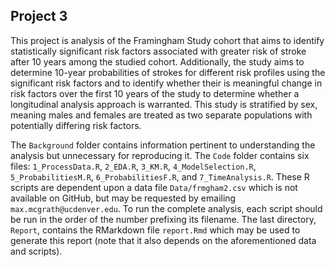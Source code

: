 ## Project 3

This project is analysis of the Framingham Study cohort that aims to identify
statistically significant risk factors associated with greater risk of stroke
after 10 years among the studied cohort. Additionally, the study aims to 
determine 10-year probabilities of strokes for different risk profiles using 
the significant risk factors and to identify whether their is meaningful change 
in risk factors over the first 10 years of the study to determine whether a 
longitudinal analysis approach is warranted. This study is stratified by sex, 
meaning males and females are treated as two separate populations with 
potentially differing risk factors.

The `Background` folder contains information pertinent to understanding the
analysis but unnecessary for reproducing it. The `Code` folder contains six
files: `1_ProcessData.R`, `2_EDA.R`, `3_KM.R`, 
`4_ModelSelection.R`, `5_ProbabilitiesM.R`, `6_ProbabilitiesF.R`, and 
`7_TimeAnalysis.R`.
These R scripts are dependent upon a data file 
`Data/frmgham2.csv` which is not available on GitHub, but may be 
requested
by emailing `max.mcgrath@ucdenver.edu`. To run the complete analysis, each
script should be run in the order of the number prefixing its filename. The
last directory, `Report`, contains the RMarkdown file `report.Rmd` which may
be used to generate this report (note that it also depends on the aforementioned
data and scripts).
